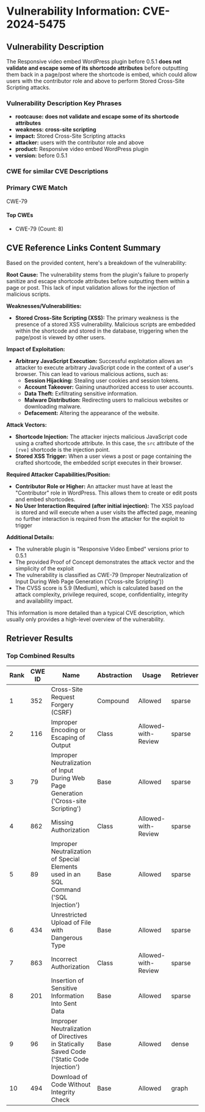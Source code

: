 # Vulnerability Information: CVE-2024-5475

## Vulnerability Description
The Responsive video embed WordPress plugin before 0.5.1 **does not validate and escape some of its shortcode attributes** before outputting them back in a page/post where the shortcode is embed, which could allow users with the contributor role and above to perform Stored Cross-Site Scripting attacks.

### Vulnerability Description Key Phrases
- **rootcause:** **does not validate and escape some of its shortcode attributes**
- **weakness:** **cross-site scripting**
- **impact:** Stored Cross-Site Scripting attacks
- **attacker:** users with the contributor role and above
- **product:** Responsive video embed WordPress plugin
- **version:** before 0.5.1

### CWE for similar CVE Descriptions
### Primary CWE Match
CWE-79

#### Top CWEs
- CWE-79 (Count: 8)

## CVE Reference Links Content Summary
Based on the provided content, here's a breakdown of the vulnerability:

**Root Cause:**
The vulnerability stems from the plugin's failure to properly sanitize and escape shortcode attributes before outputting them within a page or post. This lack of input validation allows for the injection of malicious scripts.

**Weaknesses/Vulnerabilities:**
- **Stored Cross-Site Scripting (XSS):** The primary weakness is the presence of a stored XSS vulnerability. Malicious scripts are embedded within the shortcode and stored in the database, triggering when the page/post is viewed by other users.

**Impact of Exploitation:**
- **Arbitrary JavaScript Execution:** Successful exploitation allows an attacker to execute arbitrary JavaScript code in the context of a user's browser. This can lead to various malicious actions, such as:
    - **Session Hijacking:** Stealing user cookies and session tokens.
    - **Account Takeover:** Gaining unauthorized access to user accounts.
    - **Data Theft:** Exfiltrating sensitive information.
    - **Malware Distribution:** Redirecting users to malicious websites or downloading malware.
    - **Defacement:** Altering the appearance of the website.

**Attack Vectors:**
- **Shortcode Injection:** The attacker injects malicious JavaScript code using a crafted shortcode attribute. In this case, the `src` attribute of the `[rve]` shortcode is the injection point.
- **Stored XSS Trigger:** When a user views a post or page containing the crafted shortcode, the embedded script executes in their browser.

**Required Attacker Capabilities/Position:**
- **Contributor Role or Higher:** An attacker must have at least the "Contributor" role in WordPress. This allows them to create or edit posts and embed shortcodes.
- **No User Interaction Required (after initial injection):** The XSS payload is stored and will execute when a user visits the affected page, meaning no further interaction is required from the attacker for the exploit to trigger

**Additional Details:**
- The vulnerable plugin is "Responsive Video Embed" versions prior to 0.5.1
- The provided Proof of Concept demonstrates the attack vector and the simplicity of the exploit
- The vulnerability is classified as CWE-79 (Improper Neutralization of Input During Web Page Generation ('Cross-site Scripting'))
- The CVSS score is 5.9 (Medium), which is calculated based on the attack complexity, privilege required, scope, confidentiality, integrity and availability impact.

This information is more detailed than a typical CVE description, which usually only provides a high-level overview of the vulnerability.

## Retriever Results

### Top Combined Results

| Rank | CWE ID | Name | Abstraction | Usage  | Retrievers | Individual Scores |
|------|--------|------|-------------|-------|------------|-------------------|
| 1 | 352 | Cross-Site Request Forgery (CSRF) | Compound | Allowed | sparse | 0.440 |
| 2 | 116 | Improper Encoding or Escaping of Output | Class | Allowed-with-Review | sparse | 0.351 |
| 3 | 79 | Improper Neutralization of Input During Web Page Generation ('Cross-site Scripting') | Base | Allowed | sparse | 0.331 |
| 4 | 862 | Missing Authorization | Class | Allowed-with-Review | sparse | 0.317 |
| 5 | 89 | Improper Neutralization of Special Elements used in an SQL Command ('SQL Injection') | Base | Allowed | sparse | 0.309 |
| 6 | 434 | Unrestricted Upload of File with Dangerous Type | Base | Allowed | sparse | 0.306 |
| 7 | 863 | Incorrect Authorization | Class | Allowed-with-Review | sparse | 0.294 |
| 8 | 201 | Insertion of Sensitive Information Into Sent Data | Base | Allowed | sparse | 0.284 |
| 9 | 96 | Improper Neutralization of Directives in Statically Saved Code ('Static Code Injection') | Base | Allowed | dense | 0.495 |
| 10 | 494 | Download of Code Without Integrity Check | Base | Allowed | graph | 0.002 |

